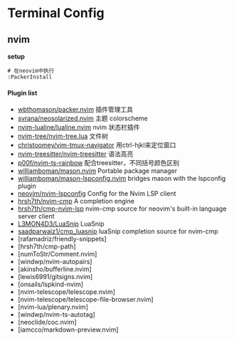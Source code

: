
# Terminal Config 

## nvim

**setup**
```shell
# 在neovim中执行
:PackerInstall
```

#### Plugin list 
- [wbthomason/packer.nvim](https://github.com/wbthomason/packer.nvim) 插件管理工具 
- [svrana/neosolarized.nvim](https://github.com/svrana/neosolarized.nvim) 主题 colorscheme
- [nvim-lualine/lualine.nvim](https://github.com/nvim-lualine/lualine.nvim) nvim 状态栏插件
- [nvim-tree/nvim-tree.lua](https://github.com/nvim-tree/nvim-tree.lua) 文件树
- [christoomey/vim-tmux-navigator](https://github.com/christoomey/vim-tmux-navigator) 用ctrl-hjkl来定位窗口
- [nvim-treesitter/nvim-treesitter](https://github.com/nvim-treesitter/nvim-treesitter) 语法高亮
- [p00f/nvim-ts-rainbow](https://github.com/p00f/nvim-ts-rainbow) 配合treesitter，不同括号颜色区别
- [williamboman/mason.nvim](https://github.com/williamboman/mason.nvim) Portable package manager
- [williamboman/mason-lspconfig.nvim](https://github.com/williamboman/mason-lspconfig.nvim) bridges mason with the lspconfig plugin
- [neovim/nvim-lspconfig](https://github.com/neovim/nvim-lspconfig) Config for the Nvim LSP client
- [hrsh7th/nvim-cmp](https://github.com/hrsh7th/nvim-cmp) A completion engine
- [hrsh7th/cmp-nvim-lsp](https://github.com/hrsh7th/cmp-nvim-lsp) nvim-cmp source for neovim's built-in language server client
- [L3MON4D3/LuaSnip](https://github.com/L3MON4D3/LuaSnip) LuaSnip
- [saadparwaiz1/cmp_luasnip](saadparwaiz1/cmp_luasnip) luaSnip completion source for nvim-cmp
- [rafamadriz/friendly-snippets]
- [hrsh7th/cmp-path]
- [numToStr/Comment.nvim]
- [windwp/nvim-autopairs]
- [akinsho/bufferline.nvim]
- [lewis6991/gitsigns.nvim]
- [onsails/lspkind-nvim]
- [nvim-telescope/telescope.nvim]
- [nvim-telescope/telescope-file-browser.nvim]
- [nvim-lua/plenary.nvim]
- [windwp/nvim-ts-autotag]
- [neoclide/coc.nvim]
- [iamcco/markdown-preview.nvim]
